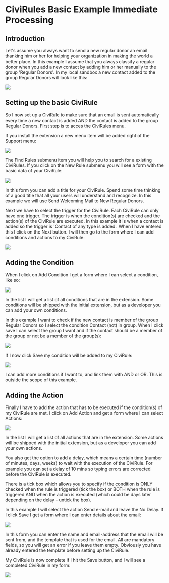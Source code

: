 # CiviRules Basic Example Immediate Processing

## Introduction

Let's assume you always want to send a new regular donor an email thanking him or her for helping your organization in making the world a better place. In this example I assume that you always classify a regular donor when you add a new contact by adding him or her manually to the group 'Regular Donors'. In my local sandbox a new contact added to the group Regular Donors will look like this:

<a href='../img/CiviRules_cookbook_print01.png'><img src='../img/CiviRules_cookbook_print01.png'/></a>

## Setting up the basic CiviRule

So I now set up a CiviRule to make sure that an email is sent automatically every time a new contact is added AND the contact is added to the group Regular Donors. First step is to acces the CiviRules menu.

If you install the extension a new menu item will be added right of the Support menu:

<a href='../img/CiviRules_cookbook_print02.png'><img src='../img/CiviRules_cookbook_print02.png'/></a>

The Find Rules submenu item you will help you to search for a existing CiviRules. If you click on the New Rule submenu you will see a form with the basic data of your CiviRule:

<a href='../img/CiviRules_cookbook_print03.png'><img src='../img/CiviRules_cookbook_print03.png'/></a>

In this form you can add a title for your CiviRule. Spend some time thinking of a good title that all your users will understand and recognize. In this example we will use Send Welcoming Mail to New Regular Donors.

Next we have to select the trigger for the CiviRule. Each CiviRule can only have one trigger. The trigger is when the condition(s) are checked and the action(s) of the CiviRule are executed. In this example it is when a contact is added so the trigger is 'Contact of any type is added'. When I have entered this I click on the Next button. I will then go to the form where I can add conditions and actions to my CiviRule:

<a href='../img/CiviRules_cookbook_print04.png'><img src='../img/CiviRules_cookbook_print04.png'/></a>

## Adding the Condition

When I click on Add Condition I get a form where I can select a condition, like so:

<a href='../img/CiviRules_cookbook_print05.png'><img src='../img/CiviRules_cookbook_print05.png'/></a>

In the list I will get a list of all conditions that are in the extension. Some conditions will be shipped with the initial extension, but as a developer you can add your own conditions.

In this example I want to check if the new contact is member of the group Regular Donors so I select the condition Contact (not) in group. When I click save I can select the group I want and if the contact should be a member of the group or not be a member of the group(s):

<a href='../img/CiviRules_cookbook_print06.png'><img src='../img/CiviRules_cookbook_print06.png'/></a>

If I now click Save my condition will be added to my CiviRule:

<a href='../img/CiviRules_cookbook_print07.png'><img src='../img/CiviRules_cookbook_print07.png'/></a>

I can add more conditions if I want to, and link them with AND or OR. This is outside the scope of this example.

## Adding the Action

Finally I have to add the action that has to be executed if the condition(s) of my CiviRule are met. I click on Add Action and get a form where I can select Actions:

<a href='../img/CiviRules_cookbook_print08.png'><img src='../img/CiviRules_cookbook_print08.png'/></a>

In the list I will get a list of all actions that are in the extension. Some actions will be shipped with the initial extension, but as a developer you can add your own actions.

You also get the option to add a delay, which means a certain time (number of minutes, days, weeks) to wait with the execution of the CiviRule. For example you can set a delay of 10 mins so typing errors are corrected before the CiviRule is executed.

There is a tick box which allows you to specify if the condition is ONLY checked when the rule is triggered (tick the box) or BOTH when the rule is triggered AND when the action is executed (which could be days later depending on the delay - untick the box).

In this example I will select the action Send e-mail and leave the No Delay. If I click Save I get a form where I can enter details about the email:

<a href='../img/CiviRules_cookbook_print09.png'><img src='../img/CiviRules_cookbook_print09.png'/></a>

In this form you can enter the name and email-address that the email will be sent from, and the template that is used for the email. All are mandatory fields, so you will get an error if you leave them empty. Obviously you have already entered the template before setting up the CiviRule.

My CiviRule is now complete if I hit the Save button, and I will see a completed CiviRule in my form:

<a href='../img/CiviRules_cookbook_print10.png'><img src='../img/CiviRules_cookbook_print10.png'/></a>




